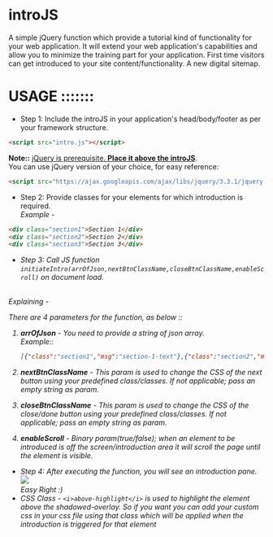 # introJS

A simple jQuery function which provide a tutorial kind of functionality for your web application.
It will extend your web application's capabilities and allow you to minimize the training part for your application.
First time visitors can get introduced to your site content/functionality.
A new digital sitemap.

# USAGE :::::::
- Step 1: Include the introJS in your application's head/body/footer as per your framework structure.
```html
<script src="intro.js"></script>
```

 <b>Note::</b> <u>jQuery is prerequisite. <b>Place it above the introJS</b></u>. <br> You can use jQuery version of your choice, for easy reference: 

```html
<script src="https://ajax.googleapis.com/ajax/libs/jquery/3.3.1/jquery.min.js"></script>
```
 - Step 2: Provide classes for your elements for which introduction is required.<br><i>Example - 
 ``` html
<div class="section1">Section 1</div>
 <div class="section2">Section 2</div>
 <div class="section3">Section 3</div>
 ```
- Step 3: Call JS function `initiateIntro(arrOfJson,nextBtnClassName,closeBtnClassName,enableScroll)` on document load.
 <br>
 Explaining -
        
   There are 4 parameters for the function, as below ::
   1. **arrOfJson** -  You need to provide a string of json array.<br> Example::<br>
       ``` json
       [{"class":"section1","msg":"section-1-text"},{"class":"section2","msg":"section-2-text"},{"class":"section3","msg":"section-3-text"}]
       ```
   1. **nextBtnClassName** -  This param is used to change the CSS of the next button using your predefined class/classes. If not applicable; pass an empty string as param.    

   1.  **closeBtnClassName** -  This param is used to change the CSS of the close/done button using your predefined class/classes. If not applicable; pass an empty string as param.

   1.  **enableScroll** - Binary param(true/false); when an element to be introduced is off the screen/introduction area it will scroll the page until the element is visible.

-   Step 4: After executing the function, you will see an introduction pane. 
    <img src="intro.PNG"/>
  <br>Easy Right :)
- CSS Class - `<i>above-highlight</i>` is used to highlight the element above the shadowed-overlay. So if you want you can add your custom css in your css file using that class which will be applied when the introduction is triggered for that element
